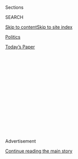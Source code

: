 <div id="app">

<div>

<div>

<div>

<div class="NYTAppHideMasthead css-1q2w90k e1suatyy0">

<div class="section css-ui9rw0 e1suatyy2">

<div class="css-eph4ug er09x8g0">

<div class="css-6n7j50">

</div>

<span class="css-1dv1kvn">Sections</span>

<div class="css-10488qs">

<span class="css-1dv1kvn">SEARCH</span>

</div>

[Skip to content](#site-content)[Skip to site
index](#site-index)

</div>

<div id="masthead-section-label" class="css-1wr3we4 eaxe0e00">

[Politics](https://www.nytimes3xbfgragh.onion/section/politics)

</div>

<div class="css-10698na e1huz5gh0">

</div>

</div>

<div id="masthead-bar-one" class="section hasLinks css-15hmgas e1csuq9d3">

<div class="css-uqyvli e1csuq9d0">

</div>

<div class="css-1uqjmks e1csuq9d1">

</div>

<div class="css-9e9ivx">

[](https://myaccount.nytimes3xbfgragh.onion/auth/login?response_type=cookie&client_id=vi)

</div>

<div class="css-1bvtpon e1csuq9d2">

[Today’s
Paper](https://www.nytimes3xbfgragh.onion/section/todayspaper)

</div>

</div>

</div>

</div>

<div data-aria-hidden="false">

<div id="site-content" data-role="main">

<div>

<div class="css-1aor85t" style="opacity:0.000000001;z-index:-1;visibility:hidden">

<div class="css-1hqnpie">

<div class="css-epjblv">

<span class="css-17xtcya">[Politics](/section/politics)</span><span class="css-x15j1o">|</span><span class="css-fwqvlz">With
Choice of Trade Negotiator, Trump Prepares to Confront Mexico and
China</span>

</div>

<div class="css-k008qs">

<div class="css-1iwv8en">

<span class="css-18z7m18"></span>

<div>

</div>

</div>

<span class="css-1n6z4y">https://nyti.ms/2hQddeU</span>

<div class="css-1705lsu">

<div class="css-4xjgmj">

<div class="css-4skfbu" data-role="toolbar" data-aria-label="Social Media Share buttons, Save button, and Comments Panel with current comment count" data-testid="share-tools">

  - 
  - 
  - 
  - 
    
    <div class="css-6n7j50">
    
    </div>

  - 
  - 

</div>

</div>

</div>

</div>

</div>

</div>

<div class="css-13pd83m">

</div>

<div id="top-wrapper" class="css-1sy8kpn">

<div id="top-slug" class="css-l9onyx">

Advertisement

</div>

[Continue reading the main
story](#after-top)

<div class="ad top-wrapper" style="text-align:center;height:100%;display:block;min-height:250px">

<div id="top" class="place-ad" data-position="top" data-size-key="top">

</div>

</div>

<div id="after-top">

</div>

</div>

<div id="sponsor-wrapper" class="css-1hyfx7x">

<div id="sponsor-slug" class="css-19vbshk">

Supported by

</div>

[Continue reading the main
story](#after-sponsor)

<div id="sponsor" class="ad sponsor-wrapper" style="text-align:center;height:100%;display:block">

</div>

<div id="after-sponsor">

</div>

</div>

<div class="css-1vkm6nb ehdk2mb0">

# With Choice of Trade Negotiator, Trump Prepares to Confront Mexico and China

</div>

<div class="css-xt80pu e12qa4dv0">

<div class="css-18e8msd">

<div class="css-vp77d3 epjyd6m0">

<div class="css-1baulvz">

By [<span class="css-1baulvz last-byline" itemprop="name">Binyamin
Appelbaum</span>](http://www.nytimes3xbfgragh.onion/by/binyamin-appelbaum)

</div>

</div>

  - Jan. 3,
    2017

  - 
    
    <div class="css-4xjgmj">
    
    <div class="css-d8bdto" data-role="toolbar" data-aria-label="Social Media Share buttons, Save button, and Comments Panel with current comment count" data-testid="share-tools">
    
      - 
      - 
      - 
      - 
        
        <div class="css-6n7j50">
        
        </div>
    
      - 
      - 
    
    </div>
    
    </div>

</div>

</div>

<div class="section meteredContent css-1r7ky0e" name="articleBody" itemprop="articleBody">

<div class="css-1fanzo5 StoryBodyCompanionColumn">

<div class="css-53u6y8">

WASHINGTON — President-elect Donald J. Trump on Tuesday named as his
chief trade negotiator a Washington lawyer who has long advocated
protectionist policies, the latest sign that Mr. Trump intends to
fulfill his campaign promise to get tough with China, Mexico and other
trading partners.

Mr. Trump also renewed his episodic campaign to persuade American
companies to expand domestic manufacturing, criticizing General Motors
[via Twitter on Tuesday
morning](https://twitter.com/realDonaldTrump/status/816260343391514624)
for making in Mexico some of the Chevrolet Cruze hatchbacks it sells
domestically. Hours later, Mr. Trump claimed credit after Ford said [it
would expand vehicle production in Flat Rock,
Mich](http://www.nytimes3xbfgragh.onion/2017/01/03/business/ford-general-motors-trump.html?hp&action=click&pgtype=Homepage&clickSource=story-heading&module=first-column-region&region=top-news&WT.nav=top-news).

The choice of Robert Lighthizer (pronounced LIGHT-hi-zer) to be the
United States’ trade representative nearly completes Mr. Trump’s
selection of top economic advisers and, taken together with the
president-elect’s running commentary on Twitter, underscores Mr. Trump’s
focus on making things in America. That is causing unease among some
Republicans who regard Mr. Trump’s views on trade as [dangerously
retrograde](http://www.nytimes3xbfgragh.onion/2016/03/11/us/politics/-trade-donald-trump-breaks-200-years-economic-orthodoxy-mercantilism.html),
even as they embrace the bulk of his economic agenda.

Mainstream economists warn that protectionist policies like import taxes
could impose higher prices on consumers and slow economic growth.

</div>

</div>

<div class="css-1fanzo5 StoryBodyCompanionColumn">

<div class="css-53u6y8">

But some Democrats are signaling a readiness to support Mr. Trump. Nine
House Democrats held a news conference Tuesday with the A.F.L.-C.I.O.
president, [Richard
Trumka](https://www.nytimes3xbfgragh.onion/2016/12/27/opinion/dont-let-trump-speak-for-workers.html?_r=0),
to urge renegotiation of the North American Free Trade Agreement with
Mexico and Canada.

“We wanted him to know that we’ll work with him on doing that,” Mr.
Trumka said. “I don’t think he has enough Republican support to do it,
and rewriting the rules of trade is a necessary first step in righting
the economy for working people.”

Mr. Trump and his top advisers on trade, including Mr. Lighthizer, share
a view that the United States in recent decades prioritized the ideal of
free trade over its own self-interest. They argue that other countries
are undermining America’s industrial base by subsidizing their own
export industries while impeding American importers. They regard this
unfair competition as a key reason for the lackluster growth of the
economy.

In picking Mr. Lighthizer, who has spent much of the last few decades
representing American steel producers in their frequent litigation of
trade disputes, Mr. Trump is seeking to hire one of Washington’s top
trade lawyers to enforce international trade agreements more vigorously.
He must be confirmed by the Senate.

“He will do an amazing job helping turn around the failed trade policies
which have robbed so many Americans of prosperity,” Mr. Trump said in a
statement.

</div>

</div>

<div class="css-1fanzo5 StoryBodyCompanionColumn">

<div class="css-53u6y8">

Mainstream Republicans have sought common ground with Mr. Trump,
emphasizing, for example, the importance of enforcing trade rules, but
they have not abandoned the party’s longtime advocacy for trade. Senator
Orrin Hatch of Utah, the chairman of the Senate Finance Committee, which
will hold hearings on Mr. Lighthizer’s nomination, issued a cautiously
supportive statement Tuesday.

“As the world and our economic competitors move to expand their global
footprints, we can’t afford to be left behind in securing strong deals
that will increase our access to new markets for American-made products
and services,” Mr. Hatch said in a statement. “I look forward to a
vigorous discussion of Bob’s trade philosophy and priorities.”

Mr. Trump has named a number of advisers on trade, leaving some
ambiguity about the division of responsibilities. The president-elect
[named the economist Peter
Navarro](https://www.nytimes3xbfgragh.onion/2016/12/21/us/politics/peter-navarro-carl-icahn-trump-china-trade.html?_r=0),
an outspoken critic of China, to lead a new White House office
overseeing trade and industrial policy. Mr. Trump also said Wilbur Ross,
the billionaire investor and [choice for commerce
secretary](https://www.nytimes3xbfgragh.onion/2016/11/25/business/dealbook/wilbur-ross-commerce-secretary-donald-trump.html),
will play a key role. Mr. Lighthizer, however, is the only member of the
triumvirate with government experience.

“Those who say U.S.T.R. will be subordinated to other agencies are
mistaken,” said Alan Wolff, another former senior American trade
official who was the steel industry’s co-counsel on trade with Mr.
Lighthizer for nearly 20 years, citing Mr. Lighthizer’s encyclopedic
knowledge of trade law. “He’ll be a dominant figure on trade, in harmony
with Wilbur Ross and Navarro.”

</div>

</div>

<div class="css-79elbk" data-testid="photoviewer-wrapper">

<div class="css-z3e15g" data-testid="photoviewer-wrapper-hidden">

</div>

<div class="css-1a48zt4 ehw59r15" data-testid="photoviewer-children">

![<span class="css-16f3y1r e13ogyst0" data-aria-hidden="true">Robert
Lighthizer is Donald J. Trump’s pick to become the United States’ trade
representative.</span>](https://static01.graylady3jvrrxbe.onion/images/2017/01/04/us/04Trade/04Trade-articleLarge.jpg?quality=75&auto=webp&disable=upscale)

</div>

</div>

<div class="css-1fanzo5 StoryBodyCompanionColumn">

<div class="css-53u6y8">

There is also an ideological divide between the people Mr. Trump has
named to oversee trade policy and his broader circle of advisers, which
is populated by longstanding trade advocates like [Gary D.
Cohn](https://www.nytimes3xbfgragh.onion/2016/12/12/business/dealbook/goldman-sachs-gary-cohn.html),
the president of Goldman Sachs, who will lead the National Economic
Council; [Rex W.
Tillerson](https://www.nytimes3xbfgragh.onion/2016/12/12/us/politics/rex-tillerson-secretary-of-state-trump.html),
the chief executive of Exxon Mobil, tapped for secretary of state; and
Gov. Terry Branstad of Iowa, [Mr. Trump’s choice for ambassador to
China](http://www.nytimes3xbfgragh.onion/2016/12/07/us/politics/terry-branstad-china-ambassador-trump.html?_r=0).

Proponents of trade hope the broader circle, and congressional
Republicans, will exert a moderating influence.

</div>

</div>

<div class="css-1fanzo5 StoryBodyCompanionColumn">

<div class="css-53u6y8">

“You’re seeing a pretty clear indication that there will be a focus on
the enforcement of our trade agreements and on the letter of the law,”
said Scott Lincicome, an international trade lawyer at White & Case.
“But that doesn’t necessarily mean a significant turn toward
protectionism. Even free trade guys like me support enforcement.”

Trade opponents on the left and the right, meanwhile, are hoping Mr.
Trump means to break with several decades of pro-trade policy.

“There’s going to be a war within the Trump administration on where they
go with trade, and we’re hoping to energize the worker base he had to
make sure they go in the right direction to benefit the American
worker,” Mr. Trumka said.

Mr. Trump’s promise to immediately designate China as a currency
manipulator may offer an early test of the administration’s intentions.
Economists [see no evidence China is suppressing the value of its
currency](http://www.nytimes3xbfgragh.onion/2016/10/01/business/dealbook/china-trump-yuan-devaluation.html),
although it has done so in the past. Mr. Lincicome said officially
labeling China a currency manipulator despite the lack of recent
evidence would signal that the administration is taking a hard line on
trade issues.

A broader shift in trade policy would unfold more slowly. Mr. Trump has
promised to renegotiate Nafta; the original process took most of three
years. He has promised to pursue enforcement actions against other
nations, but it takes time to mount cases. He has threatened to impose
new tariffs on imports, but sweeping changes most likely would require
congressional legislation.

Mr. Trump already is seeking to exert influence by seizing the
presidential bullhorn.

“General Motors is sending Mexican made model of Chevy Cruze to U.S. car
dealers-tax free across border,” he wrote Tuesday on Twitter. “Make in
U.S.A. or pay big border tax\!”

General Motors announced in 2015 that it would make the Cruze in
Coahuila, Mexico. American manufacturers are moving small-car production
to Mexico to take advantage of lower labor costs and because of
declining domestic demand. They continue to build more expensive
vehicles in the United States.

</div>

</div>

<div class="css-1fanzo5 StoryBodyCompanionColumn">

<div class="css-53u6y8">

Ford’s announcement Tuesday does not reverse that trend. The carmaker
said it still planned to move production of the compact Ford Focus from
Michigan to Mexico. But it said it would invest in a different Michigan
plant to expand production of higher-priced vehicles, including its
F-150 pickup truck and the Mustang sports car, as well as a new
battery-powered sport utility vehicle.

“We are encouraged by the pro-growth policies that President-elect Trump
and the new Congress have indicated they will pursue,” said the
company’s chief executive, Mark Fields.

Mr. Lighthizer served as deputy United States trade representative in
the Ronald Reagan administration, when he was involved in pressing Japan
to reduce its restrictions on American imports and its subsidies for its
own exports. Mr. Trump has criticized China for similar practices,
setting the stage for a new round of confrontations.

Reagan is often remembered as an advocate for free trade, but his
administration in its early hours imposed a quota on Japanese auto
imports. It was the first in a long series of measures aimed at putting
pressure on the nation that was then regarded, like China in recent
years, as a threat to American prosperity.

“President Reagan’s pragmatism contrasted strongly with the utopian
dreams of free traders,” Mr. Lighthizer [wrote in a 2008
piece](http://www.nytimes3xbfgragh.onion/2008/03/06/opinion/06lighthizer.html)
criticizing Senator John McCain, Republican of Arizona, for embracing
“unbridled” free trade. Conservatives, he argued, “always understood
that trade policy was merely a tool for building a strong and
independent country with a prosperous middle class.”

</div>

</div>

</div>

<div>

</div>

<div>

</div>

<div>

</div>

<div>

<div id="bottom-wrapper" class="css-1ede5it">

<div id="bottom-slug" class="css-l9onyx">

Advertisement

</div>

[Continue reading the main
story](#after-bottom)

<div id="bottom" class="ad bottom-wrapper" style="text-align:center;height:100%;display:block;min-height:90px">

</div>

<div id="after-bottom">

</div>

</div>

</div>

</div>

</div>

## Site Index

<div>

</div>

## Site Information Navigation

  - [© <span>2020</span> <span>The New York Times
    Company</span>](https://help.nytimes3xbfgragh.onion/hc/en-us/articles/115014792127-Copyright-notice)

<!-- end list -->

  - [NYTCo](https://www.nytco.com/)
  - [Contact
    Us](https://help.nytimes3xbfgragh.onion/hc/en-us/articles/115015385887-Contact-Us)
  - [Work with us](https://www.nytco.com/careers/)
  - [Advertise](https://nytmediakit.com/)
  - [T Brand Studio](http://www.tbrandstudio.com/)
  - [Your Ad
    Choices](https://www.nytimes3xbfgragh.onion/privacy/cookie-policy#how-do-i-manage-trackers)
  - [Privacy](https://www.nytimes3xbfgragh.onion/privacy)
  - [Terms of
    Service](https://help.nytimes3xbfgragh.onion/hc/en-us/articles/115014893428-Terms-of-service)
  - [Terms of
    Sale](https://help.nytimes3xbfgragh.onion/hc/en-us/articles/115014893968-Terms-of-sale)
  - [Site
    Map](https://spiderbites.nytimes3xbfgragh.onion)
  - [Help](https://help.nytimes3xbfgragh.onion/hc/en-us)
  - [Subscriptions](https://www.nytimes3xbfgragh.onion/subscription?campaignId=37WXW)

</div>

</div>

</div>

</div>
